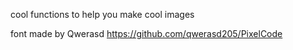 cool functions to help you make cool images

font made by Qwerasd
https://github.com/qwerasd205/PixelCode
